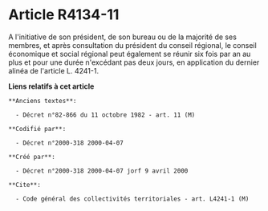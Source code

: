 # Article R4134-11

A l'initiative de son président, de son bureau ou de la majorité de ses membres, et après consultation du président du
conseil régional, le conseil économique et social régional peut également se réunir six fois par an au plus et pour une durée
n'excédant pas deux jours, en application du dernier alinéa de l'article L. 4241-1.

**Liens relatifs à cet article**

	**Anciens textes**:

	  - Décret n°82-866 du 11 octobre 1982 - art. 11 (M)

	**Codifié par**:

	  - Décret n°2000-318 2000-04-07

	**Créé par**:

	  - Décret n°2000-318 2000-04-07 jorf 9 avril 2000

	**Cite**:

	  - Code général des collectivités territoriales - art. L4241-1 (M)
